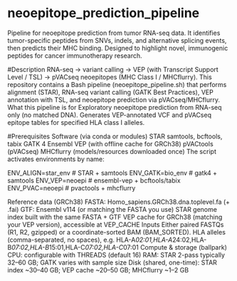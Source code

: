 # neoepitope_prediction_pipeline
Pipeline for neoepitope prediction from tumor RNA-seq data. It identifies tumor-specific peptides from SNVs, indels, and alternative splicing events, then predicts their MHC binding. Designed to highlight novel, immunogenic peptides for cancer immunotherapy research.

#Description
RNA-seq → variant calling → VEP (with Transcript Support Level / TSL) → pVACseq neoepitopes (MHC Class I / MHCflurry).
This repository contains a Bash pipeline (neoepitope_pipeline.sh) that performs alignment (STAR), RNA-seq variant calling (GATK Best Practices), VEP annotation with TSL, and neoepitope prediction via pVACseq/MHCflurry.
What this pipeline is for
Exploratory neoepitope prediction from RNA-seq only (no matched DNA).
Generates VEP-annotated VCF and pVACseq epitope tables for specified HLA class I alleles.


#Prerequisites
Software (via conda or modules)
STAR
samtools, bcftools, tabix
GATK 4
Ensembl VEP (with offline cache for GRCh38)
pVACtools (pVACseq)
MHCflurry (models/resources downloaded once)
The script activates environments by name:

ENV_ALIGN=star_env      # STAR + samtools
ENV_GATK=bio_env        # gatk4 + samtools
ENV_VEP=neoepi          # ensembl-vep + bcftools/tabix
ENV_PVAC=neoepi         # pvactools + mhcflurry

Reference data (GRCh38)
FASTA: Homo_sapiens.GRCh38.dna.toplevel.fa (+ .fai)
GTF: Ensembl v114 (or matching the FASTA you use)
STAR genome index built with the same FASTA + GTF
VEP cache for GRCh38 (matching your VEP version), accessible at VEP_CACHE
Inputs
Either paired FASTQs (R1, R2, gzipped) or a coordinate-sorted BAM (BAM_SORTED).
HLA alleles (comma-separated, no spaces), e.g.
HLA-A*02:01,HLA-A*24:02,HLA-B*07:02,HLA-B*15:01,HLA-C*07:02,HLA-C*07:01
Compute & storage (ballpark)
CPU: configurable with THREADS (default 16)
RAM: STAR 2-pass typically 32–60 GB; GATK varies with sample size
Disk (shared, one-time): STAR index ~30–40 GB; VEP cache ~20–50 GB; MHCflurry ~1–2 GB



